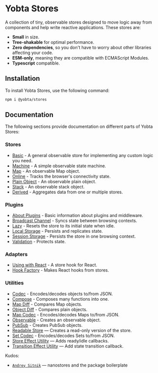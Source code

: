 # Yobta Stores

A collection of tiny, observable stores designed to move logic away from components and help write reactive applications. These stores are:

- **Small** in size.
- **Tree-shakable** for optimal performance.
- **Zero dependencies**, so you don't have to worry about other libraries affecting your code.
- **ESM-only**, meaning they are compatible with ECMAScript Modules.
- **Typescript** compatible.

## Installation

To install Yobta Stores, use the following command:

```bash
npm i @yobta/stores
```

## Documentation

The following sections provide documentation on different parts of Yobta Stores:

### Stores

- [Basic](src/stores/createStore/index.md) - A general observable store for implementing any custom logic you need.
- [Machine](src/stores/createMachineStore/index.md) - A simple observable state machine.
- [Map](src/stores/createMapStore/index.md) - An observable Map object.
- [Online](src/stores/onlineYobta/index.md) - Tracks the browser's connectivity state.
- [Plain Object](src/stores/plainObjectYobta/index.md) - An observable plain object.
- [Stack](src/stores/stackYobta/index.md) - An observable stack object.
- [Derived](src/stores/createDerivedStore/index.md) - Aggregates data from one or multiple stores.

### Plugins

- [About Plugins](src/plugins/index.md) - Basic information about plugins and middleware.
- [Broadcast Channel](src/plugins/broadcastChannelPluginYobta/index.md) - Syncs state between browsing contexts.
- [Lazy](src/plugins/lazyPluginYobta/index.md) - Resets the store to its initial state when idle.
- [Local Storage](src/plugins/localStoragePluginYobta/index.md) - Persists and replicates state.
- [Session Storage](src/plugins/sessionStoragePluginYobta/index.md) - Persists the store in one browsing context.
- [Validation](src/plugins/validationPluginYobta/index.md) - Protects state.

### Adapters

- [Using with React](src/adapters/react/useYobta/index.md) - A store hook for React.
- [Hook Factory](src/adapters/react/hookYobta/index.md) - Makes React hooks from stores.

### Utilities

- [Codec](src/util/codecYobta/index.md) - Encodes/decodes objects to/from JSON.
- [Compose](src/util/composeYobta/index.md) - Composes many functions into one.
- [Map Diff](src/util/diffMapYobta/index.md) - Compares Map objects.
- [Object Diff](src/util/diffObjectYobta/index.md) - Compares plain objects.
- [Map Codec](src/util/mapCodecYobta/index.md) - Encodes/decodes Maps to/from JSON.
- [Observable](src/util/observableYobta/ind) - Creates an observable object.
- [PubSub](src/util/pubSubYobta/index.md) - Creates PubSub objects.
- [Readable Store](src/util/readableYobta/index.md) — Creates a read-only version of the store.
- [Set Codec](src/util/setCodecYobta/index.md) - Encodes/decodes Sets to/from JSON.
- [Store Effect Utility](src/util/storeEffectYobta/index.md) — Adds ready/idle callbacks.
- [Transition Effect Utility](src/util/transitionEffectYobta/index.md) — Add state transition callback.

Kudos:

- [`Andrey Sitnik`] — nanostores and the package boilerplate

[`andrey sitnik`]: https://sitnik.ru
